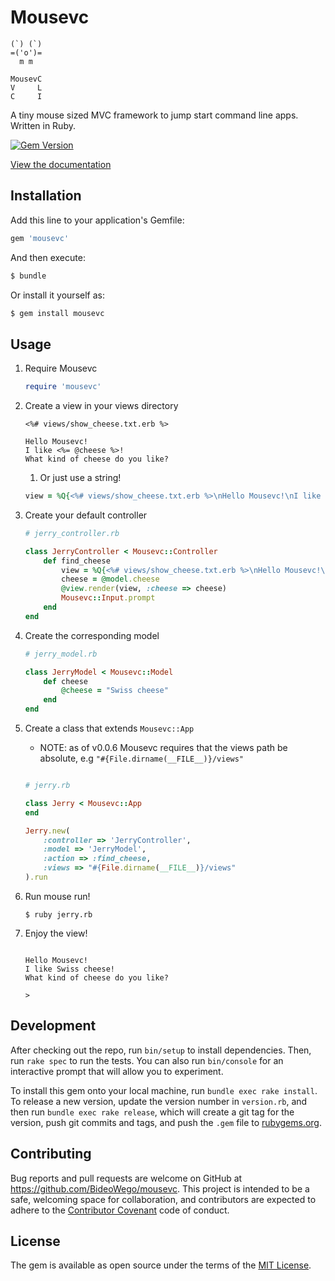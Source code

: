 # Mousevc

	(`) (`)
	=('o')=
	  m m  

	MousevC
	V     L
	C     I

A tiny mouse sized MVC framework to jump start command line apps. Written in Ruby.

[![Gem Version](https://badge.fury.io/rb/mousevc.svg)](http://badge.fury.io/rb/mousevc)

[View the documentation](http://www.rubydoc.info/gems/mousevc)

## Installation

Add this line to your application's Gemfile:

```ruby
gem 'mousevc'
```

And then execute:

```sh
$ bundle
```

Or install it yourself as:

```sh
$ gem install mousevc
```

## Usage

1. Require Mousevc

	```ruby
	require 'mousevc'
	```

1. Create a view in your views directory

	```erb
	<%# views/show_cheese.txt.erb %>

	Hello Mousevc!
	I like <%= @cheese %>!
	What kind of cheese do you like?
	```

	1. Or just use a string!

	```ruby
	view = %Q{<%# views/show_cheese.txt.erb %>\nHello Mousevc!\nI like <%= @cheese %>!\nWhat kind of cheese do you like?}
	```

1. Create your default controller

	```ruby
	# jerry_controller.rb

	class JerryController < Mousevc::Controller
		def find_cheese
			view = %Q{<%# views/show_cheese.txt.erb %>\nHello Mousevc!\nI like <%= @cheese %>!\nWhat kind of cheese do you like?}
			cheese = @model.cheese
			@view.render(view, :cheese => cheese)
			Mousevc::Input.prompt
		end
	end
	```

1. Create the corresponding model

	```ruby
	# jerry_model.rb

	class JerryModel < Mousevc::Model
		def cheese
			@cheese = "Swiss cheese"
		end
	end
	```

1. Create a class that extends `Mousevc::App`
	- NOTE: as of v0.0.6 Mousevc requires that the views path be absolute, e.g `"#{File.dirname(__FILE__)}/views"`

	```ruby

	# jerry.rb

	class Jerry < Mousevc::App
	end

	Jerry.new(
		:controller => 'JerryController',
		:model => 'JerryModel',
		:action => :find_cheese,
		:views => "#{File.dirname(__FILE__)}/views"
	).run
	```

1. Run mouse run!

	```shell
	$ ruby jerry.rb
	```

1. Enjoy the view!

	```shell

	Hello Mousevc!
	I like Swiss cheese!
	What kind of cheese do you like?

	> 
	```

## Development

After checking out the repo, run `bin/setup` to install dependencies. Then, run `rake spec` to run the tests. You can also run `bin/console` for an interactive prompt that will allow you to experiment.

To install this gem onto your local machine, run `bundle exec rake install`. To release a new version, update the version number in `version.rb`, and then run `bundle exec rake release`, which will create a git tag for the version, push git commits and tags, and push the `.gem` file to [rubygems.org](https://rubygems.org).

## Contributing

Bug reports and pull requests are welcome on GitHub at https://github.com/BideoWego/mousevc. This project is intended to be a safe, welcoming space for collaboration, and contributors are expected to adhere to the [Contributor Covenant](contributor-covenant.org) code of conduct.


## License

The gem is available as open source under the terms of the [MIT License](http://opensource.org/licenses/MIT).

